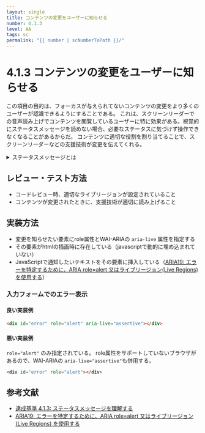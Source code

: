 ```yaml
---
layout: single
title: コンテンツの変更をユーザーに知らせる
number: 4.1.3
level: AA
tags: sc
permalink: "{{ number | scNumberToPath }}/"
---
```


# 4.1.3 コンテンツの変更をユーザーに知らせる

この項目の目的は、フォーカスが与えられてないコンテンツの変更をより多くのユーザーが認識できるようにすることである。
これは、スクリーンリーダーでの音声読み上げでコンテンツを閲覧しているユーザーに特に効果がある。視覚的にステータスメッセージを読めない場合、必要なステータスに気づけず操作できなくなることがあるからだ。
コンテンツに適切な役割を割り当てることで、スクリーンリーダーなどの支援技術が変更を伝えてくれる。

<details>
<summary>ステータスメッセージとは</summary>
コンテンツへのアクションの成功や結果、処理の進行状況やエラー情報など。
なお、コンテキストの変化はステータスではない。

検索結果表示画面を例にした場合、

- 検索結果が表示される

は、コンテキストの変化に関する情報になるため、ステータスメッセージには含まれない。

- 検索実行のアクション後に表示される「検索中…」というテキスト
- 検索実行エラー時の「検索キーワードに記号は含めません」というエラーテキスト

などステータスについて表示されるテキストはステータスメッセージに含まれる
</details>

## レビュー・テスト方法

- コードレビュー時、適切なライブリージョンが設定されていること
- コンテンツが変更されたときに、支援技術が適切に読み上げること

## 実装方法

- 変更を知らせたい要素にrole属性とWAI-ARIAの `aria-live` 属性を指定する
- その要素がhtmlの描画時に存在している（javascriptで動的に埋め込まれていない）
- JavaScriptで通知したいテキストをその要素に挿入している（[ARIA19: エラーを特定するために、ARIA role=alert 又はライブリージョン(Live Regions)を使用する](https://waic.jp/docs/WCAG-TECHS/ARIA19.html)）

### 入力フォームでのエラー表示

#### 良い実装例

```html
<div id="error" role="alert" aria-live="assertive"></div>
```

#### 悪い実装例

`role="alert"` のみ指定されている。
role属性をサポートしていないブラウザがあるので、WAI-ARIAの `aria-live="assertive"`も併用する。


```html
<div id="error" role="alert"></div>
```


## 参考文献
- [達成基準 4.1.3: ステータスメッセージを理解する](https://waic.jp/docs/WCAG21/Understanding/status-messages.html)
- [ARIA19: エラーを特定するために、ARIA role=alert 又はライブリージョン (Live Regions) を使用する](https://waic.jp/docs/WCAG-TECHS/ARIA19.html)
